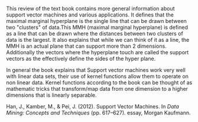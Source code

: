 This review of the text book contains more general information about support vector machines and various applications. It defines that the maximal marginal hyperplane is the single line that can be drawn between two "clusters" of data.This MMH (maximal marginal hyperplane) is defined as a line that can be drawn where the distances between two clusters of data is the largest. It also explains that while we can think of it as a line, the MMH is an actual plane that can support more than 2 dimensions. Additionally the vectors where the hyperplane touch are called the support vectors as the effectively define the sides of the hyper plane.

In general the book explains that Support vector machines work very well with linear data sets, their use of kernel functions allow them to operate on non linear data. Kernel functions according to the book can be thought of as mathematic tricks that transform/map data from one dimension to a higher dimensions that is linearly separable. 

Han, J., Kamber, M., & Pei, J. (2012). Support Vector Machines. In _Data Mining: Concepts and Techniques_ (pp. 617–627). essay, Morgan Kaufmann.
